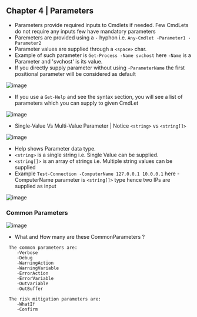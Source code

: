 ## Chapter 4 | Parameters

* Parameters provide required inputs to Cmdlets if needed. Few CmdLets do not require any inputs few have mandatory parameters
* Paremeters are provided using a `-` hyphon i.e. `Any-Cmdlet -Parameter1 -Parameter2`
* Parameter values are supplied through a `<space>` char.
* Example of such parameter is `Get-Process -Name svchost` here `-Name` is a Parameter and 'svchost' is its value.
* If you directly supply parameter without using `-ParameterName` the first positional parameter will be considered as default

![image](https://user-images.githubusercontent.com/13016162/50894379-1597df00-1429-11e9-84ad-863597f0efad.png)

* If you use a `Get-Help` and see the syntax section, you will see a list of parameters which you can supply to given CmdLet

![image](https://user-images.githubusercontent.com/13016162/50883084-fa1edb00-140c-11e9-873e-1bd549a2f2f2.png)

* Single-Value Vs Multi-Value Parameter | Notice `<string>` vs `<string[]>`

![image](https://user-images.githubusercontent.com/13016162/50893305-90abc600-1426-11e9-80c5-85763ec896bf.png)

* Help shows Parameter data type. 
* `<string>` is a single string i.e. Single Value can be supplied.
* `<string[]>` is an array of strings i.e. Multiple string values can be supplied
* Example `Test-Connection -ComputerName 127.0.0.1 10.0.0.1` here -ComputerName parameter is `<string[]>` type hence two IPs are supplied as input

![image](https://user-images.githubusercontent.com/13016162/50893776-aff72300-1427-11e9-9bdc-43c1fe13e339.png)

### Common Parameters

![image](https://user-images.githubusercontent.com/13016162/50883162-48cc7500-140d-11e9-91cd-35b15bb1d2a6.png)

* What and How many are these CommonParameters ?

```
 The common parameters are:
    -Verbose
    -Debug
    -WarningAction
    -WarningVariable
    -ErrorAction
    -ErrorVariable
    -OutVariable
    -OutBuffer
    
 The risk mitigation parameters are:
    -WhatIf
    -Confirm
```


